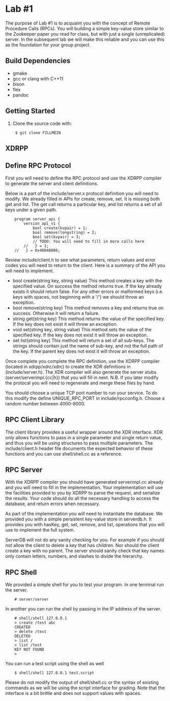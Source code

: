 
Lab #1
======

The purpose of Lab #1 is to acquaint you with the concept of Remote
Procedure Calls (RPCs).  You will building a simple key-value store
similar to the Zookeeper paper you read for class, but with just a
single (unreplicated) server.  In the subsequent lab we will make this
reliable and you can use this as the foundation for your group
project.

Build Dependencies
-----------------

 * gmake
 * gcc or clang with C++11
 * bison
 * flex
 * pandoc

Getting Started
---------------

1. Clone the source code with:

        $ git clone FILLMEIN

XDRPP
-----

<fill me in>

Define RPC Protocol
-------------------

First you will need to define the RPC protocol and use the XDRPP compiler to 
generate the server and client definitions.

Below is a part of the include/server.x protocol definition you will need to 
modify.  We already filled in APIs for create, remove, set.  It is missing both 
get and list.  The get call returns a particular key, and list returns a set of 
all keys under a given path.

        program server_api {
            version api_v1 {
                bool create(kvpair) = 1;
                bool remove(longstring) = 2;
                bool set(kvpair) = 3;
                // TODO: You will need to fill in more calls here
            //   } = 1;
        //   } = 0x40048086;

Review include/client.h to see what parameters, return values and error codes 
you will need to return to the client.  Here is a summary of the API you will 
need to implement.

 * bool create(string key, string value)
   This method creates a key with the specified value.  On success the method 
   returns true.  If the key already exists it should return false.  For any 
   other errors or malformed keys (i.e. keys with spaces, not beginning with a 
   '/') we should throw an exception.
 * bool remove(string key)
   This method removes a key and returns true on success.  Otherwise it will 
   return a failure.
 * string get(string key)
   This method returns the value of the specified key.  If the key does not 
   exist it will throw an exception.
 * void set(string key, string value)
   This method sets the value of the specified key.  If the key does not exist 
   it will throw an exception.
 * set<string> list(string key)
   This method will return a set of all sub-keys.  The strings should contain 
   just the name of sub-key, and not the full path of the key.  If the parent 
   key does not exist it will throw an exception.

Once complete you complete the RPC definition, use the XDRPP compiler (located 
in xdrpp/xdrc/xdrc) to create the XDR definitions in (include/server.h).  The 
XDR compiler will also generate the server stubs (server/serverimpl.{cc|h}) 
that you will fill in next.  N.B. If you later modify the protocal you will 
need to regenerate and merge these files by hand.

You should choose a unique TCP port number to run your service.  To do this 
modify the define UNIQUE_RPC_PORT in include/rpcconfig.h.  Choose a random 
number between 4000-8000.

RPC Client Library
------------------

The client library provides a useful wrapper around the XDR interface.  XDR 
only allows functions to pass in a single parameter and single return value, 
and thus you will be using structures to pass multiple parameters.  The 
include/client.h header file documents the expected behavior of these functions 
and you can use shell/shell.cc as a reference.

RPC Server
----------

With the XDRPP compiler you should have generated serverimpl.cc already and you 
will need to fill in the implementation.  Your implementation will use the 
facilities provided to you by XDRPP to parse the request, and serialize the 
results.  Your code should do all the necessary handling to access the 
database, and return errors when necessary.

As part of the implementation you will need to instantiate the database.  We 
provided you with a simple persistent key-value store in serverdb.h.  It 
provides you with hasKey, get, set, remove, and list, operations that you will 
use to implement the full system.

ServerDB will not do any sanity checking for you.  For example if you should 
not allow the client to delete a key that has children.  Nor should the client 
create a key with no parent.  The server should sanity check that key names 
only contain letters, numbers, and slashes to divide the hierarchy.


RPC Shell
---------

We provided a simple shell for you to test your program.  In one terminal run 
the server.

        # server/server

In another you can run the shell by passing in the IP address of the server.

        # shell/shell 127.0.0.1
        > create /test abc
        CREATED
        > delete /test
        DELETED
        > list /
        > list /test
        KEY NOT FOUND
        >

You can run a test script using the shell as well

        $ shell/shell 127.0.0.1 test.script

Please do not modify the output of shell/shell.cc or the syntax of existing 
commands as we will be using the script interface for grading.  Note that the 
interface is a bit brittle and does not support values with spaces.

